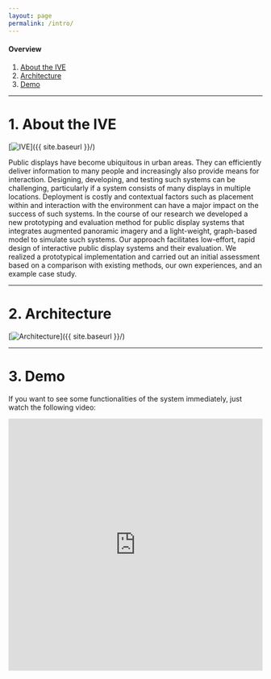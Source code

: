 ```yaml
---
layout: page
permalink: /intro/
---
```


#### Overview
1. [About the IVE](#about-the-ive)
2. [Architecture](#architecture)
3. [Demo](#demo)

***

# 1. About the IVE

[<img src="{{ site.baseurl }}/images/ive.jpeg" alt="IVE" class="picture" />]({{ site.baseurl }}/)

Public displays have become ubiquitous in urban areas. They can efficiently deliver information to many people and increasingly also provide means for interaction. Designing, developing, and testing such systems can be challenging, particularly if a system consists of many displays in multiple locations. Deployment is costly and contextual factors such as placement within and interaction with the environment can have a major impact on the success of such systems. In the course of our research we developed a new prototyping and evaluation method for public display systems that integrates augmented panoramic imagery and a light-weight, graph-based model to simulate such systems. Our approach facilitates low-effort, rapid design of interactive public display systems and their evaluation. We realized a prototypical implementation and carried out an initial assessment based on a comparison with existing methods, our own experiences, and an example case study.

***

# 2. Architecture

[<img src="{{ site.baseurl }}/images/architecture.svg" alt="Architecture" class="picture" />]({{ site.baseurl }}/)

***

# 3. Demo

If you want to see some functionalities of the system immediately, just watch the following video:

<iframe width="100%" height="500" src="https://www.youtube.com/embed/0iaOFMc1ptU" frameborder="0" allowfullscreen></iframe>
